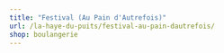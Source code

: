 ```yaml
---
title: "Festival (Au Pain d'Autrefois)"
url: /la-haye-du-puits/festival-au-pain-dautrefois/
shop: boulangerie
---
```


